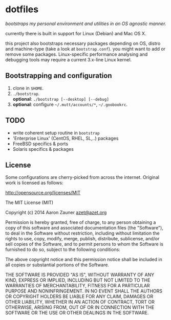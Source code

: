 # dotfiles
*bootstraps my personal environment and utilities in an OS agnostic manner.*

currently there is built in support for Linux (Debian) and Mac OS X.

this project also bootstraps necessary packages depending on OS, distro
and machine-type (take a look at `bootstrap.conf`). you might want to add
or remove some packages. Linux-specific performance analysing and debugging
tools may require a current 3.x-line Linux kernel.

## Bootstrapping and configuration
1. clone in `$HOME`.
2. `./bootstrap`.    
    **optional**: `./bootstrap [--desktop] [--debug]`
3. **optional**: configure `~/.mutt/accounts/*`, `~/.goobookrc`.

## TODO
* write coherent setup routine in `bootstrap`
* 'Enterprise Linux' (CentOS, RHEL, SL,..) packages
* FreeBSD specifics & ports
* Solaris specifics & packages

## License
Some configurations are cherry-picked from across the internet. Original
work is licensed as follows:

http://opensource.org/licenses/MIT

The MIT License (MIT)

Copyright (c) 2014 Aaron Zauner <azet@azet.org>

Permission is hereby granted, free of charge, to any person obtaining a copy of this software and associated documentation files (the "Software"), to deal in the Software without restriction, including without limitation the rights to use, copy, modify, merge, publish, distribute, sublicense, and/or sell copies of the Software, and to permit persons to whom the Software is furnished to do so, subject to the following conditions:

The above copyright notice and this permission notice shall be included in all copies or substantial portions of the Software.

THE SOFTWARE IS PROVIDED "AS IS", WITHOUT WARRANTY OF ANY KIND, EXPRESS OR IMPLIED, INCLUDING BUT NOT LIMITED TO THE WARRANTIES OF MERCHANTABILITY, FITNESS FOR A PARTICULAR PURPOSE AND NONINFRINGEMENT. IN NO EVENT SHALL THE AUTHORS OR COPYRIGHT HOLDERS BE LIABLE FOR ANY CLAIM, DAMAGES OR OTHER LIABILITY, WHETHER IN AN ACTION OF CONTRACT, TORT OR OTHERWISE, ARISING FROM, OUT OF OR IN CONNECTION WITH THE SOFTWARE OR THE USE OR OTHER DEALINGS IN THE SOFTWARE.
